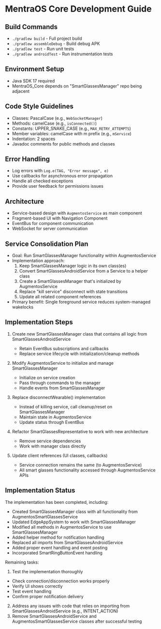 # MentraOS Core Development Guide

## Build Commands
- `./gradlew build` - Full project build
- `./gradlew assembleDebug` - Build debug APK
- `./gradlew test` - Run unit tests
- `./gradlew androidTest` - Run instrumentation tests

## Environment Setup
- Java SDK 17 required
- MentraOS_Core depends on "SmartGlassesManager" repo being adjacent

## Code Style Guidelines
- Classes: PascalCase (e.g., `WebSocketManager`)
- Methods: camelCase (e.g., `isConnected()`)
- Constants: UPPER_SNAKE_CASE (e.g., `MAX_RETRY_ATTEMPTS`)
- Member variables: camelCase with m prefix (e.g., `mService`)
- Indentation: 2 spaces
- Javadoc comments for public methods and classes

## Error Handling
- Log errors with `Log.e(TAG, "Error message", e)`
- Use callbacks for asynchronous error propagation
- Handle all checked exceptions
- Provide user feedback for permissions issues

## Architecture
- Service-based design with `AugmentosService` as main component
- Fragment-based UI with Navigation Component
- EventBus for component communication
- WebSocket for server communication

## Service Consolidation Plan
- Goal: Run SmartGlassesManager functionality within AugmentosService
- Implementation approach:
  1. Keep SmartGlassesManager logic in its own class(es)
  2. Convert SmartGlassesAndroidService from a Service to a helper class
  3. Create a SmartGlassesManager that's initialized by AugmentosService
  4. Replace "kill service" disconnect with state transitions
  5. Update all related component references
- Primary benefit: Single foreground service reduces system-managed wakelocks

## Implementation Steps
1. Create new SmartGlassesManager class that contains all logic from SmartGlassesAndroidService
   - Retain EventBus subscriptions and callbacks
   - Replace service lifecycle with initialization/cleanup methods

2. Modify AugmentosService to initialize and manage SmartGlassesManager
   - Initialize on service creation
   - Pass through commands to the manager
   - Handle events from SmartGlassesManager

3. Replace disconnectWearable() implementation
   - Instead of killing service, call cleanup/reset on SmartGlassesManager
   - Maintain state in AugmentosService
   - Update status through EventBus

4. Refactor SmartGlassesRepresentative to work with new architecture
   - Remove service dependencies
   - Work with manager class directly

5. Update client references (UI classes, callbacks)
   - Service connection remains the same (to AugmentosService)
   - All smart glasses functionality accessed through AugmentosService APIs

## Implementation Status
The implementation has been completed, including:
- Created SmartGlassesManager class with all functionality from AugmentosSmartGlassesService
- Updated EdgeAppSystem to work with SmartGlassesManager
- Modified all methods in AugmentosService to use SmartGlassesManager
- Added helper method for notification handling
- Replaced all imports from SmartGlassesAndroidService
- Added proper event handling and event posting
- Incorporated SmartRingButtonEvent handling

Remaining tasks:
1. Test the implementation thoroughly
  - Check connection/disconnection works properly
  - Verify UI shows correctly
  - Test event handling
  - Confirm proper notification delivery
2. Address any issues with code that relies on importing from SmartGlassesAndroidService (e.g., INTENT_ACTION)
3. Remove SmartGlassesAndroidService and AugmentosSmartGlassesService classes after successful testing